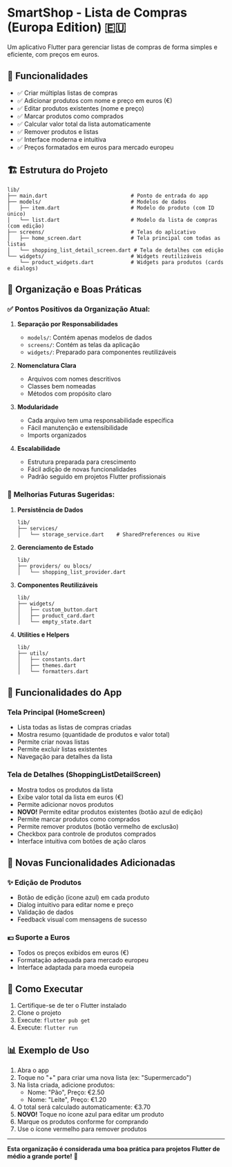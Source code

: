 # SmartShop - Lista de Compras (Europa Edition) 🇪🇺

Um aplicativo Flutter para gerenciar listas de compras de forma simples e eficiente, com preços em euros.

## 📱 Funcionalidades

- ✅ Criar múltiplas listas de compras
- ✅ Adicionar produtos com nome e preço em euros (€)
- ✅ Editar produtos existentes (nome e preço)
- ✅ Marcar produtos como comprados
- ✅ Calcular valor total da lista automaticamente
- ✅ Remover produtos e listas
- ✅ Interface moderna e intuitiva
- ✅ Preços formatados em euros para mercado europeu

## 🏗️ Estrutura do Projeto

```
lib/
├── main.dart                           # Ponto de entrada do app
├── models/                             # Modelos de dados
│   ├── item.dart                       # Modelo do produto (com ID único)
│   └── list.dart                       # Modelo da lista de compras (com edição)
├── screens/                            # Telas do aplicativo
│   ├── home_screen.dart                # Tela principal com todas as listas
│   └── shopping_list_detail_screen.dart # Tela de detalhes com edição
└── widgets/                            # Widgets reutilizáveis
    └── product_widgets.dart            # Widgets para produtos (cards e dialogs)
```

## 🎯 Organização e Boas Práticas

### ✅ **Pontos Positivos da Organização Atual:**

1. **Separação por Responsabilidades**
   - `models/`: Contém apenas modelos de dados
   - `screens/`: Contém as telas da aplicação
   - `widgets/`: Preparado para componentes reutilizáveis

2. **Nomenclatura Clara**
   - Arquivos com nomes descritivos
   - Classes bem nomeadas
   - Métodos com propósito claro

3. **Modularidade**
   - Cada arquivo tem uma responsabilidade específica
   - Fácil manutenção e extensibilidade
   - Imports organizados

4. **Escalabilidade**
   - Estrutura preparada para crescimento
   - Fácil adição de novas funcionalidades
   - Padrão seguido em projetos Flutter profissionais

### 🚀 **Melhorias Futuras Sugeridas:**

1. **Persistência de Dados**
   ```
   lib/
   ├── services/
   │   └── storage_service.dart    # SharedPreferences ou Hive
   ```

2. **Gerenciamento de Estado**
   ```
   lib/
   ├── providers/ ou blocs/
   │   └── shopping_list_provider.dart
   ```

3. **Componentes Reutilizáveis**
   ```
   lib/
   ├── widgets/
   │   ├── custom_button.dart
   │   ├── product_card.dart
   │   └── empty_state.dart
   ```

4. **Utilities e Helpers**
   ```
   lib/
   ├── utils/
   │   ├── constants.dart
   │   ├── themes.dart
   │   └── formatters.dart
   ```

## 🎨 Funcionalidades do App

### Tela Principal (HomeScreen)
- Lista todas as listas de compras criadas
- Mostra resumo (quantidade de produtos e valor total)
- Permite criar novas listas
- Permite excluir listas existentes
- Navegação para detalhes da lista

### Tela de Detalhes (ShoppingListDetailScreen)
- Mostra todos os produtos da lista
- Exibe valor total da lista em euros (€)
- Permite adicionar novos produtos
- **NOVO!** Permite editar produtos existentes (botão azul de edição)
- Permite marcar produtos como comprados
- Permite remover produtos (botão vermelho de exclusão)
- Checkbox para controle de produtos comprados
- Interface intuitiva com botões de ação claros

## 🔧 Novas Funcionalidades Adicionadas

### ✨ Edição de Produtos
- Botão de edição (ícone azul) em cada produto
- Dialog intuitivo para editar nome e preço
- Validação de dados
- Feedback visual com mensagens de sucesso

### 💶 Suporte a Euros
- Todos os preços exibidos em euros (€)
- Formatação adequada para mercado europeu
- Interface adaptada para moeda europeia

## 🔧 Como Executar

1. Certifique-se de ter o Flutter instalado
2. Clone o projeto
3. Execute: `flutter pub get`
4. Execute: `flutter run`

## 📊 Exemplo de Uso

1. Abra o app
2. Toque no "+" para criar uma nova lista (ex: "Supermercado")
3. Na lista criada, adicione produtos:
   - Nome: "Pão", Preço: €2.50
   - Nome: "Leite", Preço: €1.20
4. O total será calculado automaticamente: €3.70
5. **NOVO!** Toque no ícone azul para editar um produto
6. Marque os produtos conforme for comprando
7. Use o ícone vermelho para remover produtos

---

**Esta organização é considerada uma boa prática para projetos Flutter de médio a grande porte!** 🎉
